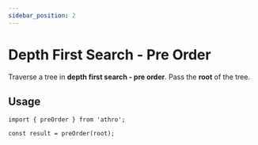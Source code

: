 ```yaml
---
sidebar_position: 2
---
```


# Depth First Search - Pre Order

Traverse a tree in **depth first search - pre order**.
Pass the **root** of the tree.

## Usage

```tsx title="src/sample/preorder.ts"
import { preOrder } from 'athro';

const result = preOrder(root);
```

